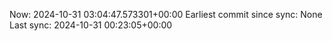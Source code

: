 Now: 2024-10-31 03:04:47.573301+00:00 Earliest commit since sync: None Last sync: 2024-10-31 00:23:05+00:00
